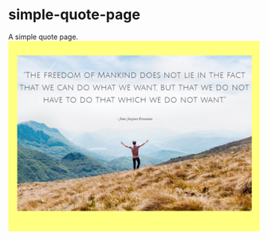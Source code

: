 # simple-quote-page
A simple quote page.
![simple-quote](https://github.com/Cojanu1991/simple-quote-page/blob/master/quote.png?raw=true)
